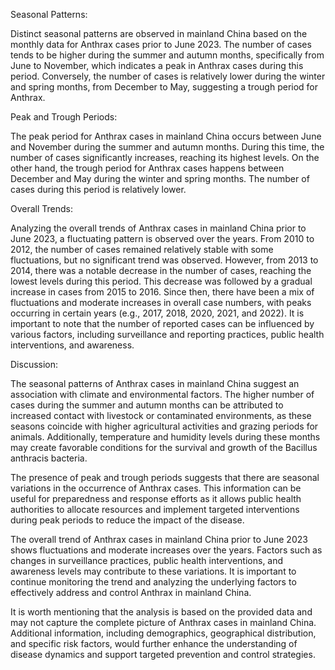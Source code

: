 Seasonal Patterns:

Distinct seasonal patterns are observed in mainland China based on the monthly data for Anthrax cases prior to June 2023. The number of cases tends to be higher during the summer and autumn months, specifically from June to November, which indicates a peak in Anthrax cases during this period. Conversely, the number of cases is relatively lower during the winter and spring months, from December to May, suggesting a trough period for Anthrax.

Peak and Trough Periods:

The peak period for Anthrax cases in mainland China occurs between June and November during the summer and autumn months. During this time, the number of cases significantly increases, reaching its highest levels. On the other hand, the trough period for Anthrax cases happens between December and May during the winter and spring months. The number of cases during this period is relatively lower.

Overall Trends:

Analyzing the overall trends of Anthrax cases in mainland China prior to June 2023, a fluctuating pattern is observed over the years. From 2010 to 2012, the number of cases remained relatively stable with some fluctuations, but no significant trend was observed. However, from 2013 to 2014, there was a notable decrease in the number of cases, reaching the lowest levels during this period. This decrease was followed by a gradual increase in cases from 2015 to 2016. Since then, there have been a mix of fluctuations and moderate increases in overall case numbers, with peaks occurring in certain years (e.g., 2017, 2018, 2020, 2021, and 2022). It is important to note that the number of reported cases can be influenced by various factors, including surveillance and reporting practices, public health interventions, and awareness.

Discussion:

The seasonal patterns of Anthrax cases in mainland China suggest an association with climate and environmental factors. The higher number of cases during the summer and autumn months can be attributed to increased contact with livestock or contaminated environments, as these seasons coincide with higher agricultural activities and grazing periods for animals. Additionally, temperature and humidity levels during these months may create favorable conditions for the survival and growth of the Bacillus anthracis bacteria.

The presence of peak and trough periods suggests that there are seasonal variations in the occurrence of Anthrax cases. This information can be useful for preparedness and response efforts as it allows public health authorities to allocate resources and implement targeted interventions during peak periods to reduce the impact of the disease.

The overall trend of Anthrax cases in mainland China prior to June 2023 shows fluctuations and moderate increases over the years. Factors such as changes in surveillance practices, public health interventions, and awareness levels may contribute to these variations. It is important to continue monitoring the trend and analyzing the underlying factors to effectively address and control Anthrax in mainland China.

It is worth mentioning that the analysis is based on the provided data and may not capture the complete picture of Anthrax cases in mainland China. Additional information, including demographics, geographical distribution, and specific risk factors, would further enhance the understanding of disease dynamics and support targeted prevention and control strategies.